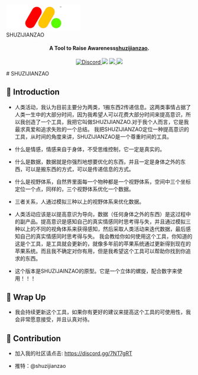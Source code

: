   <br>
  <a href="https://www.github.com/shuzijianzao/Spiral3D/blob/master/Picture/SHUZIJIANZAO"><img src="https://www.github.com/shuzijianzao/Spiral3D/blob/master/Picture/SHUZIJIANZAO.png" alt="SHUZIJIANZAO" width="200"></a>
  <br>
  SHUZIJIANZAO
  <br>
</h1>

<h4 align="center">A Tool to Raise Awareness<a href="http://shuzijianzao.com" target="_blank">shuzijianzao</a>.</h4>

<p align="center">
  <a href="https://discord.gg/7NT7gRT">
    <img src="https://badge.fury.io/js/electron-markdownify.svg"
         alt="Discord">
  </a>
  <a href="https://gitter.im/amitmerchant1990/electron-markdownify"><img src="https://badges.gitter.im/amitmerchant1990/electron-markdownify.svg"></a>
  <a href="https://saythanks.io/to/amitmerchant1990">
      <img src="https://img.shields.io/badge/SayThanks.io-%E2%98%BC-1EAEDB.svg">
  </a>
  <a href="https://www.paypal.me/SZJZ">
    <img src="https://img.shields.io/badge/$-donate-ff69b4.svg?maxAge=2592000&amp;style=flat">
  </a>
</p>
# SHUZIJIANZAO

## 🚀 Introduction
- 人类活动，我认为目前主要分为两类，1搬东西2传递信息。这两类事情占据了人类一生中的大部分时间，因为我希望人可以花费大部分时间来提高意识，所以我创造了一个工具，我把它叫做SHUZIJIANZAO.对于我个人而言，它是我最求真爱和追求失败的一个总结。
我把SHUZIJIANZAO定位一种提高意识的工具，从时间的角度来讲，SHUZIJIANZAO是一个尊重时间的工具。

- 什么是情感，情感来自于身体，不受思维控制，它一定是真实的。

- 什么是数据，数据就是你强烈地想要优化的东西，并且一定是身体之外的东西，可以是搬东西的方式，可以是传递信息的方式。

- 什么是视野体系，自然界里面每一个物种都是一个视野体系，空间中三个坐标定位一个点，同样的，三个视野体系优化一个数据。

- 三者关系，人通过模拟三种以上的视野体系来优化数据。

- 人类活动应该是以提高意识为导向，数据（任何身体之外的东西）是这过程中的副产品。提高意识是感知自己的真实情感同时思考得与失，并且通过模拟三种以上的不同的视角体系来获得感知，然后采取人类活动来迭代数据，最后感知自己的真实情感同时思考得与失。
我会教给你如何使用这个工具，你知道的这是个工具，是工具就会更新的，就像多年前的苹果系统通过更新得到现在的苹果系统。而且我不确定对你有用，但是我希望这个工具可以帮助你找到你追求的东西。

- 这个版本是SHUZIJAINZAO的原型。它是一个立体的螺旋，配合数字来使用！！！

## 🚦 Wrap Up
- 我会持续更新这个工具，如果你有更好的建议来提高这个工具的可使用性，我会非常愿意接受，并且认真对待。

## 👬 Contribution

- 加入我的社区请点击: https://discord.gg/7NT7gRT

- 推特：@shuzijianzao
